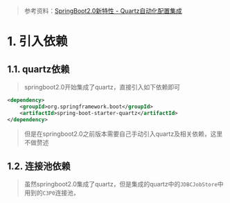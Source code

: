 >  参考资料：[SpringBoot2.0新特性 - Quartz自动化配置集成](https://www.jianshu.com/p/056281e057b3)

# 1. 引入依赖

## 1.1. quartz依赖

> springboot2.0开始集成了quartz，直接引入如下依赖即可

```xml
<dependency>
    <groupId>org.springframework.boot</groupId>
    <artifactId>spring-boot-starter-quartz</artifactId>
</dependency>
```

> 但是在springboot2.0之前版本需要自己手动引入quartz及相关依赖，这里不做赘述

## 1.2. 连接池依赖

> 虽然springboot2.0集成了quartz，但是集成的quartz中的`JDBCJobStore`中用到的`C3P0`连接池，

